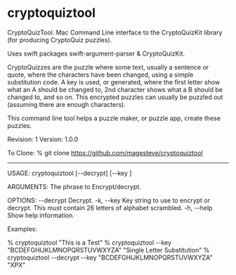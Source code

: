 # cryptoquiztool

CryptoQuizTool.
Mac Command Line interface to the CryptoQuizKit library (for producing CryptoQuiz puzzles).

Uses swift packages swift-argument-parser & CryptoQuizKit.

CryptoQuizzes are the puzzle where some text, usually a sentence or quote, where the characters have been changed, using a simple substitution code. A key is used, or generated, where the first letter show what an A should be changed to, 2nd character shows what a B should be changed to, and so on. This encrypted puzzles can usually be puzzled out (assuming there are enough characters).

This command line tool helps a puzzle maker, or puzzle app, create these puzzles.

Revision: 1
Version: 1.0.0

To Clone: % git clone https://github.com/magesteve/cryptoquiztool

---

USAGE: cryptoquiztool [--decrypt] [--key <key>] <phrase>

ARGUMENTS:
  <phrase>                The phrase to Encrypt/decrypt. 

OPTIONS:
  --decrypt               Decrypt. 
  -k, --key <key>         Key string to use to encrypt or decrypt. This must contain 26 letters of alphabet scrambled. 
  -h, --help              Show help information.

Examples:

% cryptoquiztool "This is a Test"
% cryptoquiztool --key "BCDEFGHIJKLMNOPQRSTUVWXYZA" "Single Letter Substitution"
% cryptoquiztool --decrypt --key "BCDEFGHIJKLMNOPQRSTUVWXYZA" "XPX"
